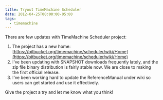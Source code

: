 ```yaml
---
title: Tryout TimeMachine Scheduler
date: 2012-04-25T00:00:00-05:00
tags:
  - timemachine
---
```

There are few updates with TimeMachine Scheduler project:

1. The project has a new home: 
[https://bitbucket.org/timemachine/scheduler/wiki/Home](https://bitbucket.org/timemachine/scheduler/wiki/Home) 
2. I've been updating with SNAPSHOT downloads frequently lately, and the zip file binary distribution is fairly stable now. We are close to making the first official release.
3. I've been working hard to update the ReferenceManual under wiki so users can get started and use it effectively.

Give the project a try and let me know what you think!
